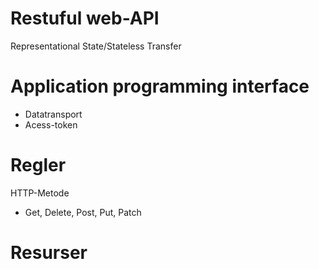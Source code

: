 # Restuful web-API
Representational
State/Stateless
Transfer 

# Application programming interface
* Datatransport
* Acess-token

# Regler
HTTP-Metode
* Get, Delete, Post, Put, Patch

# Resurser